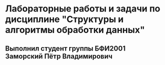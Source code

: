 # Лабораторные работы и задачи по дисциплине "Структуры и алгоритмы обработки данных"
## Выполнил студент группы БФИ2001 Заморский Пётр Владимирович